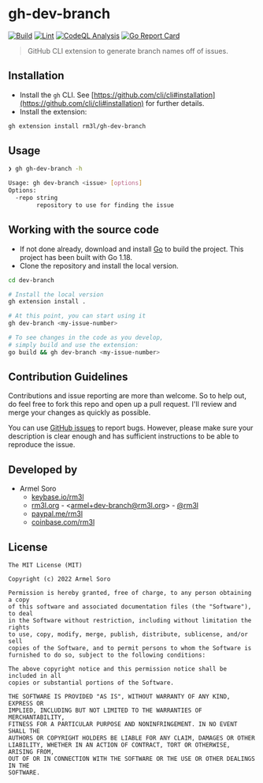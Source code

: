 # gh-dev-branch

[![Build](https://github.com/rm3l/gh-dev-branch/actions/workflows/build.yml/badge.svg)](https://github.com/rm3l/gh-dev-branch/actions/workflows/build.yml)
[![Lint](https://github.com/rm3l/gh-dev-branch/actions/workflows/lint.yml/badge.svg)](https://github.com/rm3l/gh-dev-branch/actions/workflows/lint.yml)
[![CodeQL Analysis](https://github.com/rm3l/gh-dev-branch/actions/workflows/codeql-analysis.yml/badge.svg)](https://github.com/rm3l/gh-dev-branch/actions/workflows/codeql-analysis.yml)
[![Go Report Card](https://goreportcard.com/badge/github.com/rm3l/gh-dev-branch)](https://goreportcard.com/report/github.com/rm3l/gh-dev-branch)

> GitHub CLI extension to generate branch names off of issues.

## Installation

- Install the `gh` CLI. See [https://github.com/cli/cli#installation](https://github.com/cli/cli#installation) for further details.
- Install the extension:

```bash
gh extension install rm3l/gh-dev-branch
```

## Usage

```bash
❯ gh gh-dev-branch -h

Usage: gh dev-branch <issue> [options]
Options: 
  -repo string
        repository to use for finding the issue
```

## Working with the source code

- If not done already, download and install [Go](https://go.dev/doc/install) to build the project. This project has been built with Go 1.18.
- Clone the repository and install the local version.

```bash
cd dev-branch

# Install the local version
gh extension install .

# At this point, you can start using it
gh dev-branch <my-issue-number>

# To see changes in the code as you develop,
# simply build and use the extension:
go build && gh dev-branch <my-issue-number>
```

## Contribution Guidelines

Contributions and issue reporting are more than welcome. So to help out, do feel free to fork this repo and open up a pull request.
I'll review and merge your changes as quickly as possible.

You can use [GitHub issues](https://github.com/rm3l/dev-branch/issues) to report bugs.
However, please make sure your description is clear enough and has sufficient instructions to be able to reproduce the issue.

## Developed by

* Armel Soro
    * [keybase.io/rm3l](https://keybase.io/rm3l)
    * [rm3l.org](https://rm3l.org) - &lt;armel+dev-branch@rm3l.org&gt; - [@rm3l](https://twitter.com/rm3l)
    * [paypal.me/rm3l](https://paypal.me/rm3l)
    * [coinbase.com/rm3l](https://www.coinbase.com/rm3l)

## License

    The MIT License (MIT)

    Copyright (c) 2022 Armel Soro

    Permission is hereby granted, free of charge, to any person obtaining a copy
    of this software and associated documentation files (the "Software"), to deal
    in the Software without restriction, including without limitation the rights
    to use, copy, modify, merge, publish, distribute, sublicense, and/or sell
    copies of the Software, and to permit persons to whom the Software is
    furnished to do so, subject to the following conditions:

    The above copyright notice and this permission notice shall be included in all
    copies or substantial portions of the Software.

    THE SOFTWARE IS PROVIDED "AS IS", WITHOUT WARRANTY OF ANY KIND, EXPRESS OR
    IMPLIED, INCLUDING BUT NOT LIMITED TO THE WARRANTIES OF MERCHANTABILITY,
    FITNESS FOR A PARTICULAR PURPOSE AND NONINFRINGEMENT. IN NO EVENT SHALL THE
    AUTHORS OR COPYRIGHT HOLDERS BE LIABLE FOR ANY CLAIM, DAMAGES OR OTHER
    LIABILITY, WHETHER IN AN ACTION OF CONTRACT, TORT OR OTHERWISE, ARISING FROM,
    OUT OF OR IN CONNECTION WITH THE SOFTWARE OR THE USE OR OTHER DEALINGS IN THE
    SOFTWARE.
